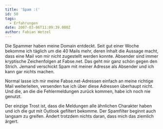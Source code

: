 ```yaml
---
title: 'Spam :('
id: 50
tags:
  - Erfahrungen
date: 2007-03-06T11:09:39.000Z
author: Fabian Wetzel
---
```


Die Spammer haben meine Domain entdeckt. Seit gut einer Woche bekomme ich täglich um die 40 Mails mehr, deren Inhalt die Aussage macht, dass eine Mail von mir nicht zugestellt werden konnte. Absender sind immer kryptische Zeichenfolgen at Fabse.net. Das geht mir ganz schön gegen den Strich. Jemand verschickt Spam mit meiner Adresse als Absender und ich kann gar nichts machen.

Normal lasse ich mir meine Fabse.net-Adressen einfach an meine richtige Mail weiterleiten, versenden tue ich über diese Adressen überhaupt nicht. Und die, an die die Fehlermeldungen zurück kommen, habe ich noch nie genutzt.

Der einzige Trost ist, dass die Meldungen alle ähnlichen Charakter haben und ich die gut mit Outlook gefiltert bekomme. Der Spamfilter beginnt auch langsam zu greifen. Ändert trotzdem nichts daran, dass mich das ziemlich ärgert.
